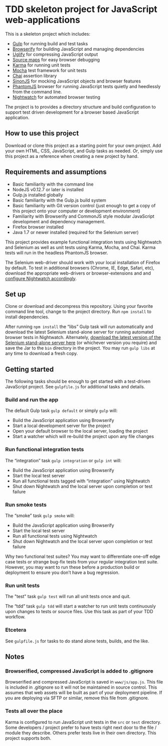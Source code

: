 # TDD skeleton project for JavaScript web-applications

This is a skeleton project which includes:

* [Gulp](http://gulpjs.com) for running build and test tasks
* [Browserify](http://browserify.org) for building JavaScript and managing dependencies
* [Uglify](https://www.npmjs.com/package/uglify-js) for compressing JavaScript output
* [Source maps](https://www.npmjs.com/package/gulp-sourcemaps) for easy browser debugging
* [Karma](https://karma-runner.github.io/) for running unit tests
* [Mocha](http://mochajs.org) test framework for unit tests
* [Chai](https://duckduckgo.com/?q=chai+js&t=osx) assertion library 
* [SinonJS](http://sinonjs.org) for mocking JavaScript objects and browser features
* [PhantomJS](http://phantomjs.org) browser for running JavaScript tests quietly and heedlessly from the command line.
* [Nightwatch](http://nightwatchjs.org) for automated browser testing

The project is to provides a directory structure and build configuration to support test driven development for a browser based JavaScript application.

## How to use this project

Download or clone this project as a starting point for your own project. Add your own HTML, CSS, JavaScript, and Gulp tasks as needed. *Or*, simply use this project as a reference when creating a new project by hand.

## Requirements and assumptions

* Basic familiarity with the command line
* NodeJS v0.12.7 or later is installed
* Gulp.js installed globally
* Basic familiarity with the Gulp.js build system
* Basic familiarity with Git version control (just enough to get a copy of this project onto your computer or development environment)
* Familiarity with Browserify and CommonJS style modular JavaScript development and dependency management.
* Firefox browser installed 
* Java 1.7 or newer installed (required for the Selenium server)

This project provides example functional integration tests using Nightwatch and Selenium as well as unit tests using Karma, Mocha, and Chai. Karma tests will run in the headless PhantomJS browser. 

The Selenium web-driver should work with your local installation of Firefox by default. To test in additional browsers (Chrome, IE, Edge, Safari, etc), download the appropriate web-drivers or browser-extensions and and [configure Nightwatch accordingly](http://nightwatchjs.org/guide#selenium-settings).

## Set up

Clone or download and decompress this repository. Using your favorite command line tool, change to the project directory. Run ```npm install``` to install dependencies.

After running ```npm install``` the  “libs” Gulp task will run automatically and download the latest Selenium stand-alone server for running automated browser tests in Nightwatch. Alternately, [download the latest version of the Selenium stand-alone server here](http://selenium-release.storage.googleapis.com/index.html) (or whichever version you require) and save the Jar to the ```bin``` directory in the project. You may run ```gulp libs``` at any time to download a fresh copy.
	
## Getting started

The following tasks should be enough to get started with a test-driven JavaScript project. See ```gulpfile.js``` for additional tasks and details.

### Build and run the app

The default Gulp task ```gulp default``` or simply ```gulp``` will:

* Build the JavaScript application using Browserify
* Start a local development server for the project
* Open your default browser to the local server, loading the project
* Start a watcher which will re-build the project upon any file changes

### Run functional integration tests

The “integration” task ```gulp integration``` or ```gulp int``` will:

* Build the JavaScript application using Browserify
* Start the local test server
* Run all functional tests tagged with “integration” using Nightwatch
* Shut down Nightwatch and the local server upon completion or test failure

### Run smoke tests

The “smoke” task ```gulp smoke``` will:

* Build the JavaScript application using Browserify
* Start the local test server
* Run all functional tests using Nightwatch
* Shut down Nightwatch and the local server upon completion or test failure

Why two functional test suites? You may want to differentiate one-off edge case tests or strange bug-fix tests from your regular integration test suite. However, you may want to run these before a production build or deployment to ensure you don’t have a bug regression.

### Run unit tests

The "test" task ```gulp test``` will run all unit tests once and quit.

The “tdd” task ```gulp tdd``` will start a watcher to run unit tests continuously upon changes to tests or source files. Use this task as part of your TDD workflow.

### Etcetera

See ```gulpfile.js``` for tasks to do stand alone tests, builds, and the like.

## Notes

### Browserified, compressed JavaScript is added to .gitignore

Browserified and compressed JavaScript is saved in ```www/js/app.js```. This file is included in .gitignore so it will not be maintained in source control. This assumes that web assets will be built as part of your deployment pipeline. If you are deploying via SFTP or similar, remove this file from .gitignore.

### Tests all over the place

Karma is configured to run JavaScript unit tests in the ```src``` or ```test``` directory. Some developers / project prefer to have tests right next door to the file / module they describe. Others prefer tests live in their own directory. This project supports both.